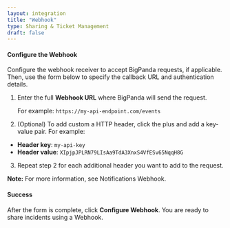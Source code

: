 ```yaml
---
layout: integration
title: "Webhook"
type: Sharing & Ticket Management
draft: false
---
```


#### Configure the Webhook
Configure the webhook receiver to accept BigPanda requests, if applicable. Then, use the form below to specify the callback URL and authentication details.

1. Enter the full **Webhook URL** where BigPanda will send the request.

   For example: `https://my-api-endpoint.com/events`
2. (Optional) To add custom a HTTP header, click the plus and add a key-value pair. For example:
  * **Header key**: `my-api-key`
  * **Header value**: `XIpjpJPLRN79LIsAa9TdA3XnxS4VfESv65NqqH8G`
3. Repeat step 2 for each additional header you want to add to the request.

**Note:** For more information, see Notifications Webhook.

<!-- app-only-start -->

<!-- include 'integrations/webhook/webhook' -->

<!-- app-only-end -->

<!-- section-separator -->
#### Success
After the form is complete, click **Configure Webhook**. You are ready to share incidents using a Webhook.
